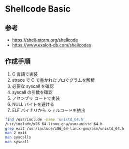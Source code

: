 # Shellcode Basic

##  参考

- https://shell-storm.org/shellcode
- https://www.exploit-db.com/shellcodes

## 作成手順

1. C 言語で実装
2. strace で C で書かれたプロぐグラムを解析
3. 必要な syscall を確認
4. syscall の引数を確認
5. アセンブリ コードで実装
6. NULL バイトを避ける
7. ELF バイナリから シェルコードを抽出

```bash
find /usr/include -name 'unistd_64.h'
/usr/include/x86_64-linux-gnu/asm/unistd_64.h
grep exit /usr/include/x86_64-linux-gnu/asm/unistd_64.h
man 2 exit
man syscalls
man syscall
```
